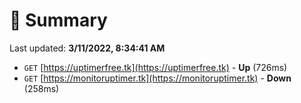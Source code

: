 # 📖 Summary
Last updated: **3/11/2022, 8:34:41 AM**

- `GET` [https://uptimerfree.tk](https://uptimerfree.tk) - **Up** (726ms)
- `GET` [https://monitoruptimer.tk](https://monitoruptimer.tk) - **Down** (258ms)
